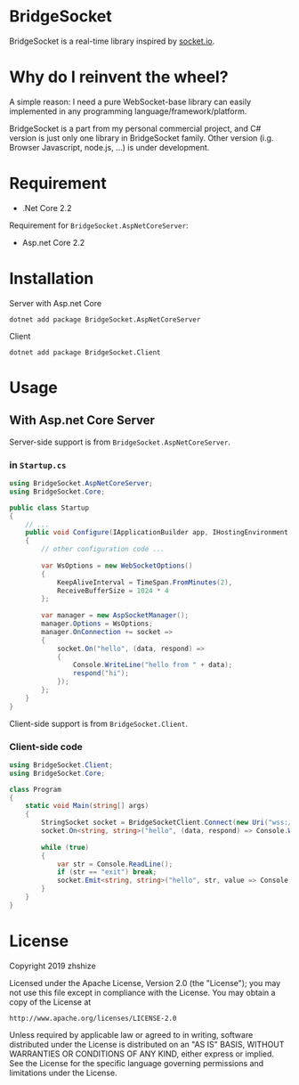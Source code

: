 # BridgeSocket

BridgeSocket is a real-time library inspired by [socket.io](https://socket.io/).

# Why do I reinvent the wheel?

A simple reason: I need a pure WebSocket-base library can easily implemented in any
 programming language/framework/platform.

BridgeSocket is a part from my personal commercial project, and C# version is just 
only one library in BridgeSocket family.  Other version (i.g. Browser Javascript, 
node.js, ...) is under development.

# Requirement

 - .Net Core 2.2
 
Requirement for `BridgeSocket.AspNetCoreServer`:

 - Asp.net Core 2.2
 
# Installation

Server with Asp.net Core
```
dotnet add package BridgeSocket.AspNetCoreServer
```
Client
```
dotnet add package BridgeSocket.Client
```

# Usage

## With Asp.net Core Server

Server-side support is from `BridgeSocket.AspNetCoreServer`.

### in `Startup.cs`

```C#
using BridgeSocket.AspNetCoreServer;
using BridgeSocket.Core;

public class Startup
{
    // ...
    public void Configure(IApplicationBuilder app, IHostingEnvironment env)
    {
        // other configuration code ...
        
        var WsOptions = new WebSocketOptions()
        {
            KeepAliveInterval = TimeSpan.FromMinutes(2),
            ReceiveBufferSize = 1024 * 4
        };
                
        var manager = new AspSocketManager();
        manager.Options = WsOptions;
        manager.OnConnection += socket =>
        {
            socket.On("hello", (data, respond) =>
            {
                Console.WriteLine("hello from " + data);
                respond("hi");
            });
        };
    }
}
```
Client-side support is from `BridgeSocket.Client`.

### Client-side code

```C#
using BridgeSocket.Client;
using BridgeSocket.Core;

class Program
{
    static void Main(string[] args)
    {
        StringSocket socket = BridgeSocketClient.Connect(new Uri("wss://localhost:5001/"), CancellationToken.None);
        socket.On<string, string>("hello", (data, respond) => Console.WriteLine(data));
        
        while (true)
        {
            var str = Console.ReadLine();
            if (str == "exit") break;
            socket.Emit<string, string>("hello", str, value => Console.WriteLine("ack:" + value));
        }
    }
}
```

# License

Copyright 2019 zhshize

Licensed under the Apache License, Version 2.0 (the "License");
you may not use this file except in compliance with the License.
You may obtain a copy of the License at

    http://www.apache.org/licenses/LICENSE-2.0

Unless required by applicable law or agreed to in writing, software
distributed under the License is distributed on an "AS IS" BASIS,
WITHOUT WARRANTIES OR CONDITIONS OF ANY KIND, either express or implied.
See the License for the specific language governing permissions and
limitations under the License.